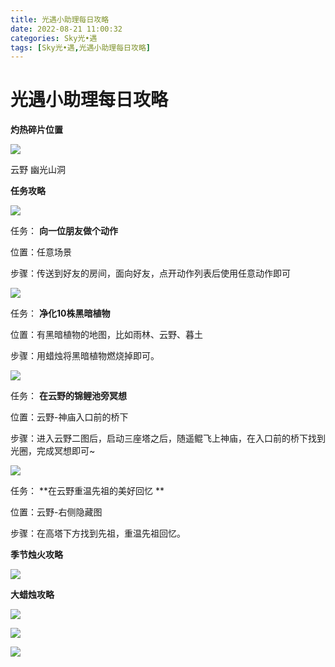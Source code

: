 ```yaml
---
title: 光遇小助理每日攻略
date: 2022-08-21 11:00:32
categories: Sky光•遇
tags: [Sky光•遇,光遇小助理每日攻略]
---
```

# 光遇小助理每日攻略
**灼热碎片位置**

![](https://ok.166.net/reunionpub/ds/kol/20220821/021929-wz1r5nvf6c.jpeg)

云野 幽光山洞

  

 **任务攻略**

![](https://ok.166.net/reunionpub/ds/kol/20220815/000202-5tqcekuofh.png)

任务： **向一位朋友做个动作**

位置：任意场景

步骤：传送到好友的房间，面向好友，点开动作列表后使用任意动作即可

![](https://ok.166.net/reunionpub/ds/kol/20220821/013236-34iuhctbzg.png)

任务： **净化10株黑暗植物**

位置：有黑暗植物的地图，比如雨林、云野、暮土

步骤：用蜡烛将黑暗植物燃烧掉即可。

  

![](https://ok.166.net/reunionpub/ds/kol/20220821/013300-qb3gno64wh.png)

任务： **在云野的锦鲤池旁冥想**

位置：云野-神庙入口前的桥下

步骤：进入云野二图后，启动三座塔之后，随遥鲲飞上神庙，在入口前的桥下找到光圈，完成冥想即可~

![](https://ok.166.net/reunionpub/ds/kol/20220821/013613-806sfc2spa.png)

任务： **在云野重温先祖的美好回忆  **

位置：云野-右侧隐藏图

步骤：在高塔下方找到先祖，重温先祖回忆。

 **季节烛火攻略**

![](https://ok.166.net/reunionpub/ds/kol/20220821/013700-m1ayu63lh2.png)

  

 **大蜡烛攻略**

![](https://ok.166.net/reunionpub/ds/kol/20220821/013356-twomhqfydj.png)

![](https://ok.166.net/reunionpub/ds/kol/20220821/013423-j8nd73b4ev.png)

![](https://ok.166.net/reunionpub/ds/kol/20220821/013501-c3psrduy7a.png)

  

  

